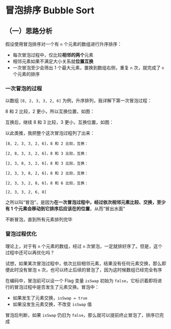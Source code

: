 # 冒泡排序 Bubble Sort

## （一）思路分析

假设使用冒泡排序对一个有 `n` 个元素的数组进行升序排序：

* 每次冒泡过程中，仅比较**相邻的两个**元素
* 相邻元素如果不满足大小关系就**位置互换**
* 一次冒泡至少会筛出 1 个最大元素，置换到数组右侧，重复 `n` 次，就完成了 `n` 个元素的排序

### 一次冒泡的过程

以数组 `[8, 2, 3, 3, 2, 6]` 为例，升序排列，我详解下第一次冒泡过程：

8 和 2 比较，2 更小，所以互换位置，如图：

互换后，继续 8 和 3 比较，3 更小，互换位置，如图：

以此类推，我把整个这次冒泡过程列了出来：

```
[8, 2, 3, 3, 2, 6]，8 和 2 比较，互换：

[2, 8, 3, 3, 2, 6]，8 和 3 比较，互换：

[2, 3, 8, 3, 2, 6]，8 和 3 比较，互换：

[2, 3, 3, 8, 2, 6]，8 和 2 比较，互换：

[2, 3, 3, 2, 8, 6]，8 和 6 比较，互换：

[2, 3, 3, 2, 6, 8]
```

之所以叫“冒泡”，是因为**在一次冒泡过程中，经过依次相邻元素比较、交换，至少有 1 个元素会移动到它排序后应该在的位置**，从而“冒出水面”

不断冒泡，直到所有元素排列完毕

### 冒泡过程优化

理论上，对于有 `n` 个元素的数组，经过 `n` 次冒泡，一定就排好序了。但是，这个过程中还可以再优化吗？

试想，如果某次冒泡过程中，依次比较相邻元素，结果没有任何元素交换，那么即便此时没有冒泡 `n` 次，也可以终止后续的冒泡了，因为这时候数组已经完全有序

在编码中，冒泡前可以设一个 Flag 变量 `isSwap` 初始为 `false`，它标识着即将进行的冒泡过程中是否发生了元素交换。冒泡中：

* 如果发生了元素交换，`isSwap = true`
* 如果没发生元素交换，不改变 `isSwap` 值

冒泡后判断，如果 `isSwap` 仍旧为 `false`，那么就可以提前终止冒泡了，排序已完成

